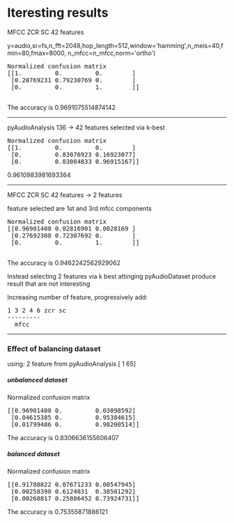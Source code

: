 # Iteresting results

MFCC  ZCR  SC
42 features

y=audio,sr=fs,n_fft=2048,hop_length=512,window='hamming',n_mels=40,fmin=80,fmax=8000, n_mfcc=n_mfcc,norm='ortho')

<pre>
Normalized confusion matrix
[[1.         0.         0.        ]
 [0.20769231 0.79230769 0.        ]
 [0.         0.         1.        ]]
 </pre>
The accuracy is 0.9691075514874142


----------------------------------------------------------------------------
pyAudioAnalysis
136 -> 42 features selected via k-best
<pre>
Normalized confusion matrix
[[1.         0.         0.        ]
 [0.         0.83076923 0.16923077]
 [0.         0.03084833 0.96915167]]
</pre>
 0.9610983981693364
 
 
----------------------------------------------------------------------------
MFCC  ZCR  SC
42 features -> 2 features

feature selected are 1st and  3rd mfcc components

<pre>
Normalized confusion matrix
[[0.96901408 0.02816901 0.0028169 ]
 [0.27692308 0.72307692 0.        ]
 [0.         0.         1.        ]]
 </pre>
 The accuracy is 0.9462242562929062
 
 Instead selecting 2 features via k best attinging pyAudioDataset produce result that are not interesting
 
 
Increasing number of feature, progressively add:
<pre>
1 3 2 4 6 zcr sc
---------
  mfcc
</pre>

 
----------------------------------------------------------------------------
### Effect of balancing dataset

using: 2 feature from pyAudioAnalysis [ 1 65]

##### unbalanced dataset
Normalized confusion matrix
<pre>
[[0.96901408 0.         0.03098592]
 [0.04615385 0.         0.95384615]
 [0.01799486 0.         0.98200514]]
</pre>
 The accuracy is 0.8306636155606407
 
 
##### balanced dataset
Normalized confusion matrix
<pre>
[[0.91780822 0.07671233 0.00547945]
 [0.00258398 0.6124031  0.38501292]
 [0.00268817 0.25806452 0.73924731]]
</pre>
The accuracy is 0.75355871886121

